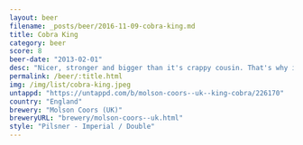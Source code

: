```yaml
---
layout: beer
filename: _posts/beer/2016-11-09-cobra-king.md
title: Cobra King
category: beer
score: 8
beer-date: "2013-02-01"
desc: "Nicer, stronger and bigger than it's crappy cousin. That's why it's the king"
permalink: /beer/:title.html
img: /img/list/cobra-king.jpeg
untappd: "https://untappd.com/b/molson-coors--uk--king-cobra/226170"
country: "England"
brewery: "Molson Coors (UK)"
breweryURL: "brewery/molson-coors--uk.html"
style: "Pilsner - Imperial / Double"
---
```

